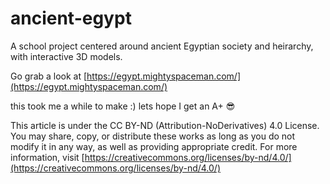 # ancient-egypt
A school project centered around ancient Egyptian society and heirarchy, with interactive 3D models.

Go grab a look at [https://egypt.mightyspaceman.com/](https://egypt.mightyspaceman.com/) 

this took me a while to make :)
lets hope I get an A+ 😎


This article is under the CC BY-ND (Attribution-NoDerivatives) 4.0 License. You may share, copy, or distribute these works as long as you do not modify it in any way, as well as providing appropriate credit. For more information, visit [https://creativecommons.org/licenses/by-nd/4.0/](https://creativecommons.org/licenses/by-nd/4.0/)
